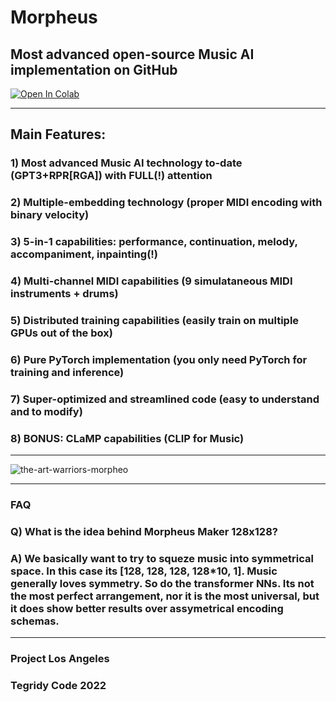 # Morpheus

## Most advanced open-source Music AI implementation on GitHub


[![Open In Colab][colab-badge3]][colab-notebook3]

[colab-notebook3]: <https://colab.research.google.com/github/asigalov61/Morpheus/blob/main/%5BGC%5D_Morpheus.ipynb>
[colab-badge3]: <https://colab.research.google.com/assets/colab-badge.svg>

***

## Main Features:

### 1) Most advanced Music AI technology to-date (GPT3+RPR[RGA]) with FULL(!) attention
### 2) Multiple-embedding technology (proper MIDI encoding with binary velocity)
### 3) 5-in-1 capabilities: performance, continuation, melody, accompaniment, inpainting(!)
### 4) Multi-channel MIDI capabilities (9 simulataneous MIDI instruments + drums)
### 5) Distributed training capabilities (easily train on multiple GPUs out of the box)
### 6) Pure PyTorch implementation (you only need PyTorch for training and inference)
### 7) Super-optimized and streamlined code (easy to understand and to modify)
### 8) BONUS: CLaMP capabilities (CLIP for Music)

***

![the-art-warriors-morpheo](https://user-images.githubusercontent.com/56325539/147360073-59cfb940-9ed2-4903-8618-d3db58df3e24.jpg)

***

### FAQ

### Q) What is the idea behind Morpheus Maker 128x128?
### A) We basically want to try to squeze music into symmetrical space. In this case its [128, 128, 128, 128*10, 1]. Music generally loves symmetry. So do the transformer NNs. Its not the most perfect arrangement, nor it is the most universal, but it does show better results over assymetrical encoding schemas.

***

### Project Los Angeles

### Tegridy Code 2022
